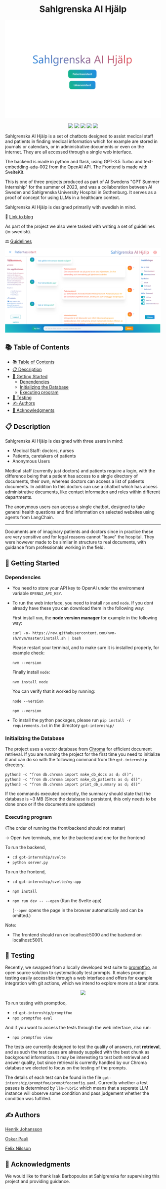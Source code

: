<h1 align= center>Sahlgrenska AI Hjälp</h1>



<p align="center">
  <img src="img/SAH.png" />
</p>

<p align="center">
<img src="https://img.shields.io/badge/python-3670A0?style=for-the-badge&logo=python&logoColor=ffdd54"/>
<img src="https://img.shields.io/badge/chatGPT-74aa9c?style=for-the-badge&logo=openai&logoColor=white"/>
<img src="https://img.shields.io/badge/pandas-%23150458.svg?style=for-the-badge&logo=pandas&logoColor=white"/>
<img src="https://img.shields.io/badge/Svelte-4A4A55?style=for-the-badge&logo=svelte&logoColor=FF3E00"/>
<img src="https://img.shields.io/badge/Flask-000000?style=for-the-badge&logo=flask&logoColor=white"/>
</p>


Sahlgrenska AI Hjälp is a set of chatbots designed to assist medical staff and patients in finding medical information which for example are stored in journals or calendars, or in administrative documents or even on the internet. They are all accessed through a single web interface.

The backend is made in python and flask, using GPT-3.5 Turbo and text-embedding-ada-002 from the OpenAI API.
The Frontend is made with SvelteKit.

This is one of three projects produced as part of AI Swedens "GPT Summer Internship" for the summer of 2023, and was a collaboration between AI Sweden and Sahlgrenska University Hospital in Gothenburg. It serves as a proof of concept for using LLMs in a healthcare context.

Sahlgrenska AI Hjälp is designed primarily with swedish in mind.

🔗 [Link to blog](https://my.ai.se/projects/287)

As part of the project we also were tasked with writing a set of guidelines 
(in swedish).

⚖️ [Guidelines](img/gpt_internship_guidelines.pdf)

<p align="center">
  <img src="img/Chatting.png" />
</p>


## 📚 Table of Contents 
- [📚 Table of Contents](#-table-of-contents)
- [📋 Description](#-description)
- [🚀 Getting Started](#-getting-started)
  - [Dependencies](#dependencies)
  - [Initializing the Database](#initializing-the-database)
  - [Executing program](#executing-program)
- [🧪 Testing](#-testing)
- [✍️ Authors](#️-authors)
- [🤝 Acknowledgments](#-acknowledgments)




## 📋 Description

Sahlgrenska AI Hjälp is designed with three users in mind:

* Medical Staff: doctors, nurses
* Patients, caretakers of patients
* Anonymous Users

Medical staff (currently just doctors) and patients require a login, with the difference being that a patient has access to a single directory of documents, their own, whereas doctors can access a list of patients documents. In addition to this doctors can use a chatbot which has access administrative documents, like contact information and roles within different departments.

The anonymous users can access a single chatbot, designed to take general health questions and find information on selected websites using agents from LangChain.

---

Documents are of imaginary patients and doctors since in practice these are very sensitive and for legal reasons cannot "leave" the hospital.
They were however made to be similar in structure to real documents, with guidance from professionals working in the field.



## 🚀 Getting Started

### Dependencies

* You need to store your API key to OpenAI under the environment variable ```OPENAI_API_KEY```.
  
* To run the web interface, you need to install ```npm``` and ```node```. If you dont already have these you can download them in the following way:

   First install ```nvm```, the **node version manager** for example in the following way:

  ```curl -o- https://raw.githubusercontent.com/nvm-sh/nvm/master/install.sh | bash```

   Please restart your terminal, and to make sure it is installed properly, for example check:
    
  ```nvm --version```

   Finally install ```node```:

  ```nvm install node```

  You can verify that it worked by running:

  ```node --version```

  ```npm --version ```

* To install the python packages, please run ```pip install -r requirements.txt``` in the directory ```gpt-internship/```

### Initializing the Database
The project uses a vector database from [Chroma](https://docs.trychroma.com/) for efficient document retrieval. If you are running the project for the first time you need to initialize it and can do so with the following command from the ```gpt-internship``` directory.

```
python3 -c "from db.chroma import make_db_docs as d; d()"; 
python3 -c "from db.chroma import make_db_patients as d; d()";
python3 -c "from db.chroma import print_db_summary as d; d()"
```
If the commands executed correctly, the summary should state that the database is ~3 MB
(Since the database is persistent, this only needs to be done once or if the documents are updated)
### Executing program

(The order of running the front/backend should not matter)

-> Open two terminals, one for the backend and one for the frontend

To run the backend,
- `cd gpt-internship/svelte`
- `python server.py`


To run the frontend,
- `cd gpt-internship/svelte/my-app`
- `npm install`
- `npm run dev -- --open` (Run the Svelte app)

    (`--open` opens the page in the browser automatically and can be omitted.)

Note:
- The frontend should run on localhost:5000 and the backend on localhost:5001.


## 🧪 Testing
Recently, we swapped from a locally developed test suite to [promptfoo](https://promptfoo.dev/docs/intro/), an open source solution to systematically test prompts. It makes prompt testing easily accessible through a web interface and offers for example integration with git actions, which we intend to explore more at a later state.

<p align="center">
  <img src="img/promptfoo.png" />
</p>

To run testing with promptfoo,
- `cd gpt-internship/promptfoo`
- `npx promptfoo eval`

And if you want to access the tests through the web interface, also run:
- `npx promptfoo view`

The tests are currently designed to test the quality of answers, not **retrieval**, and as such the test cases are already supplied with the best chunk as background information.
It may be interesting to test both retrieval and answer quality, but since retrieval is currently handled by our Chroma database we elected to focus on the testing of the prompts.

The details of each test can be found in the file `gpt-internship/promptfoo/promptfooconfig.yaml`. Currently whether a test passes is determined by `llm-rubric` which means that a seperate LLM instance will observe some condition and pass judgement whether the condition was fulfilled. 

## ✍️ Authors
[Henrik Johansson](https://github.com/henkejson)

[Oskar Pauli](https://github.com/OGPauli)

[Felix Nilsson](https://github.com/Felix-Nilsson)


## 🤝 Acknowledgments

We would like to thank Isak Barbopoulos at Sahlgrenska for supervising this project and providing guidance.
